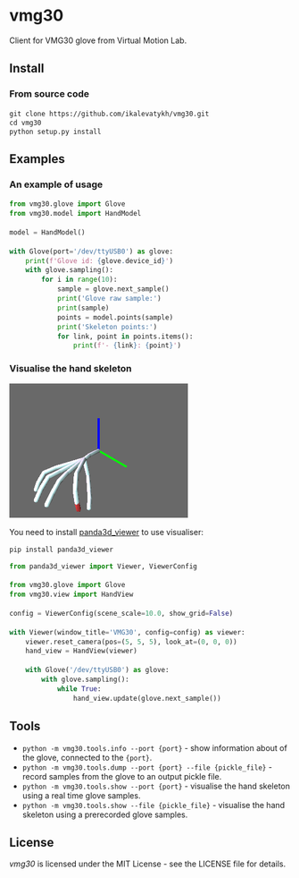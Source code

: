 # vmg30
Client for VMG30 glove from Virtual Motion Lab.

## Install

### From source code

```
git clone https://github.com/ikalevatykh/vmg30.git
cd vmg30
python setup.py install
```

## Examples

### An example of usage

```python
from vmg30.glove import Glove
from vmg30.model import HandModel

model = HandModel()

with Glove(port='/dev/ttyUSB0') as glove:
    print(f'Glove id: {glove.device_id}')
    with glove.sampling():
        for i in range(10):
            sample = glove.next_sample()
            print('Glove raw sample:')
            print(sample)
            points = model.points(sample)
            print('Skeleton points:')
            for link, point in points.items():
                print(f'- {link}: {point}')
```

### Visualise the hand skeleton

![Hand skeleton](https://github.com/ikalevatykh/vmg30/blob/master/images/hand_anim.gif?raw=true "Hand skeleton")

You need to install [panda3d_viewer](https://github.com/ikalevatykh/panda3d_viewer/) to use visualiser:

```
pip install panda3d_viewer
```


```python
from panda3d_viewer import Viewer, ViewerConfig

from vmg30.glove import Glove
from vmg30.view import HandView

config = ViewerConfig(scene_scale=10.0, show_grid=False)

with Viewer(window_title='VMG30', config=config) as viewer:
    viewer.reset_camera(pos=(5, 5, 5), look_at=(0, 0, 0))
    hand_view = HandView(viewer)

    with Glove('/dev/ttyUSB0') as glove:
        with glove.sampling():
            while True:
                hand_view.update(glove.next_sample())
```

## Tools

- `python -m vmg30.tools.info --port {port}` - show information about of the glove, connected to the `{port}`.
- `python -m vmg30.tools.dump --port {port} --file {pickle_file}` - record samples from the glove to an output pickle file.
- `python -m vmg30.tools.show --port {port}` - visualise the hand skeleton using a real time  glove samples.
- `python -m vmg30.tools.show --file {pickle_file}` - visualise the hand skeleton using a prerecorded glove samples.


## License

*vmg30* is licensed under the MIT License - see the LICENSE file for details.